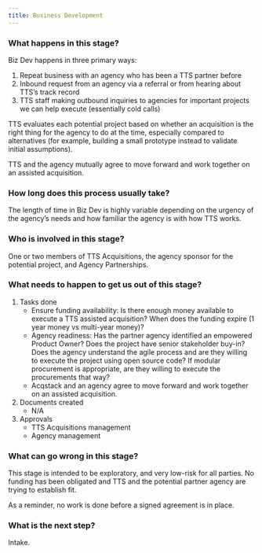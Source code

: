 ```yaml
---
title: Business Development
---
```


### What happens in this stage?

Biz Dev happens in three primary ways:

1. Repeat business with an agency who has been a TTS partner before
2. Inbound request from an agency via a referral or from hearing about TTS’s track record
3. TTS staff making outbound inquiries to agencies for important projects we can help execute (essentially cold calls)

TTS evaluates each potential project based on whether an acquisition is the right thing for the agency to do at the time, especially compared to alternatives (for example, building a small prototype instead to validate initial assumptions). 

TTS and the agency mutually agree to move forward and work together on an assisted acquisition.

### How long does this process usually take?

The length of time in Biz Dev is highly variable depending on the urgency of the agency’s needs and how familiar the agency is with how TTS works.

### Who is involved in this stage?

One or two members of TTS Acquisitions, the agency sponsor for the potential project, and Agency Partnerships.

### What needs to happen to get us out of this stage?

1. Tasks done
	- Ensure funding availability: Is there enough money available to execute a TTS assisted acquisition? When does the funding expire (1 year money vs multi-year money)?
	- Agency readiness: Has the partner agency identified an empowered Product Owner? Does the project have senior stakeholder buy-in? Does the agency understand the agile process and are they willing to execute the project using open source code? If modular procurement is appropriate, are they willing to execute the procurements that way?
	- Acqstack and an agency agree to move forward and work together on an assisted acquisition.
2. Documents created
	- N/A
3. Approvals 
	- TTS Acquisitions management
	- Agency management

### What can go wrong in this stage?

This stage is intended to be exploratory, and very low-risk for all parties. No funding has been obligated and TTS and the potential partner agency are trying to establish fit. 

As a reminder, no work is done before a signed agreement is in place.

### What is the next step?

Intake.
